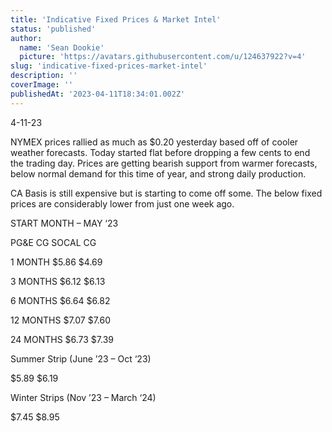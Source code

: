 ```yaml
---
title: 'Indicative Fixed Prices & Market Intel'
status: 'published'
author:
  name: 'Sean Dookie'
  picture: 'https://avatars.githubusercontent.com/u/124637922?v=4'
slug: 'indicative-fixed-prices-market-intel'
description: ''
coverImage: ''
publishedAt: '2023-04-11T18:34:01.002Z'
---
```


4-11-23

NYMEX prices rallied as much as $0.20 yesterday based off of cooler weather forecasts. Today started flat before dropping a few cents to end the trading day. Prices are getting bearish support from warmer forecasts, below normal demand for this time of year, and strong daily production.

CA Basis is still expensive but is starting to come off some. The below fixed prices are considerably lower from just one week ago.

START MONTH – MAY ‘23

PG&E CG SOCAL CG

1 MONTH $5.86 $4.69

3 MONTHS $6.12 $6.13

6 MONTHS $6.64 $6.82

12 MONTHS $7.07 $7.60

24 MONTHS $6.73 $7.39

Summer Strip (June ’23 – Oct ‘23)

$5.89 $6.19

Winter Strips (Nov ’23 – March ‘24)

$7.45 $8.95

